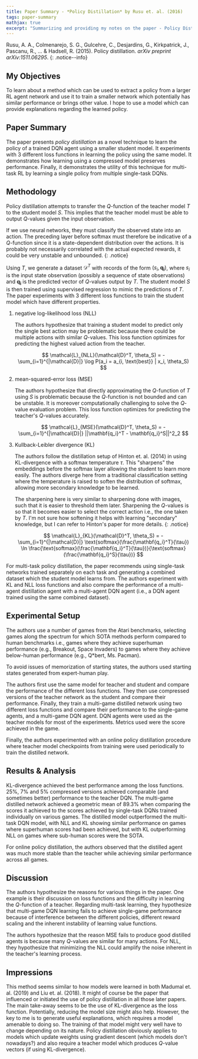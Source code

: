 ```yaml
---
title: Paper Summary - *Policy Distillation* by Rusu et. al. (2016)
tags: paper-summary
mathjax: true
excerpt: "Summarizing and providing my notes on the paper - Policy Distillation by Rusu et. al. (2016)"
---
```


Rusu, A. A., Colmenarejo, S. G., Gulcehre, C., Desjardins, G., Kirkpatrick, J., Pascanu, R., ... & Hadsell, R. (2015).
Policy distillation. *arXiv preprint arXiv:1511.06295*. [<i class="far fa-file-pdf"></i>](https://arxiv.org/pdf/1511.06295)
{: .notice--info}

## My Objectives

To learn about a method which can be used to extract a policy from a larger RL agent network and use
it to train a smaller network which potentially has similar performance or brings other value. I hope
to use a model which can provide explanations regarding the learned policy.

## Paper Summary

The paper presents *policy distillation* as a novel technique to learn the policy of a trained DQN
agent using a smaller student model. It experiments with 3 different loss functions in learning the
policy using the same model. It demonstrates how learning using a compressed model preserves performance.
Finally, it demonstrates the utility of this technique for multi-task RL by learning a single policy
from multiple single-task DQNs.

## Methodology

Policy distillation attempts to transfer the $Q$-function of the teacher model $T$ to the student
model $S$. This implies that the teacher model must be able to output $Q$-values given the input
observation.

If we use neural networks, they must classify the observed state into an action. The preceding layer
before softmax must therefore be indicative of a $Q$-function since it is a state-dependent
distribution over the actions. It is probably not necessarily correlated with the actual expected
rewards, it could be very unstable and unbounded.
{: .notice}

Using $T$, we generate a dataset $\mathcal{D}^T$ with records of the form $(s_i, \mathbf{q_i})$, where $s_i$ is the
input state observation (possibly a sequence of state observations) and $\mathbf{q_i}$ is the predicted
vector of $Q$-values output by $T$. The student model $S$ is then trained using supervised regression
to mimic the predictions of $T$. The paper experiments with 3 different loss functions to train the
student model which have different properties.

1. negative log-likelihood loss (NLL)

    The authors hypothesize that training a student model to predict only the single best action
    may be problematic because there could be multiple actions with similar $Q$-values. This loss
    function optimizes for predicting the highest valued action from the teacher.

    $$
        \mathcal{L}_{NLL}(\mathcal{D}^T, \theta_S) = -\sum_{i=1}^{|\mathcal{D}|} \log P(a_i = a_{i, \text{best}} | x_i, \theta_S)
    $$

2. mean-squared-error loss (MSE)

    The authors hypothesize that directly approximating the $Q$-function of $T$ using $S$ is problematic
    because the $Q$-function is not bounded and can be unstable. It is moreover computationally
    challenging to solve the $Q$-value evaluation problem. This loss function optimizes for predicting
    the teacher's $Q$-values accurately.

    $$
        \mathcal{L}_{MSE}(\mathcal{D}^T, \theta_S) = -\sum_{i=1}^{|\mathcal{D}|} ||\mathbf{q_i}^T - \mathbf{q_i}^S||^2_2
    $$

3. Kullback-Leibler divergence (KL)

    The authors follow the distillation setup of Hinton et. al. (2014) in using KL-divergence with
    a softmax temperature $\tau$. This "sharpens" the embeddings before the softmax layer allowing
    the student to learn more easily. The authors diverge here from a traditional classification
    setting where the temperature is raised to soften the distribution of softmax, allowing more
    secondary knowledge to be learned.

    The sharpening here is very similar to sharpening done with images, such that it is easier to
    threshold them later. Sharpening the $Q$-values is so that it becomes easier to select the correct
    action i.e., the one taken by $T$. I'm not sure how softening it helps with learning "secondary"
    knowledge, but I can refer to Hinton's paper for more details.
    {: .notice}

    $$
        \mathcal{L}_{KL}(\mathcal{D}^T, \theta_S) = -\sum_{i=1}^{|\mathcal{D}|} \text{softmax}(\frac{\mathbf{q_i}^T}{\tau}) \ln \frac{\text{softmax}(\frac{\mathbf{q_i}^T}{\tau})}{\text{softmax}(\frac{\mathbf{q_i}^S}{\tau})}
    $$

For multi-task policy distillation, the paper recommends using single-task networks trained separately
on each task and generating a combined dataset which the student model learns from. The authors
experiment with KL and NLL loss functions and also compare the performance of a multi-agent distillation
agent with a multi-agent DQN agent (i.e., a DQN agent trained using the same combined dataset).

## Experimental Setup

The authors use a number of games from the Atari benchmarks, selecting games along the spectrum for
which SOTA methods perform compared to human benchmarks i.e., games where they achieve superhuman
performance (e.g., Breakout, Space Invaders) to games where they achieve below-human performance
(e.g., Q*bert, Ms. Pacman).

To avoid issues of memorization of starting states, the authors used starting states generated from
expert-human play.

The authors first use the same model for teacher and student and compare the performance of the
different loss functions. They then use compressed versions of the teacher network as the student
and compare their performance. Finally, they train a multi-game distilled network using two different
loss functions and compare their performance to the single-game agents, and a multi-game DQN agent.
DQN agents were used as the teacher models for most of the experiments. Metrics used were the score
achieved in the game.

Finally, the authors experimented with an online policy distillation procedure where teacher model
checkpoints from training were used periodically to train the distilled network.

## Results & Analysis

KL-divergence achieved the best performance among the loss functions. 25%, 7% and 5% compressed versions
achieved comparable (and sometimes better) performance to the teacher DQN. The multi-game distilled
network achieved a geometric mean of 89.3% when comparing the scores it achieved to the scores
achieved by single-task DQNs trained individually on various games. The distilled model outperformed
the multi-task DQN model, with NLL and KL showing similar performance on games where superhuman scores
had been achieved, but with KL outperforming NLL on games where sub-human scores were the SOTA.

For online policy distillation, the authors observed that the distilled agent was much more stable
than the teacher while achieving similar performance across all games.

## Discussion

The authors hypothesize the reasons for various things in the paper. One example is their discussion
on loss functions and the difficulty in learning the $Q$-function of a teacher. Regarding multi-task
learning, they hypothesize that multi-game DQN learning fails to achieve single-game performance
because of interference between the different policies, different reward scaling and the inherent
instability of learning value functions.

The authors hypothesize that the reason MSE fails to produce good distilled agents is because many
$Q$-values are similar for many actions. For NLL, they hypothesize that minimizing the NLL could
amplify the noise inherent in the teacher's learning process.

## Impressions

This method seems similar to how models were learned in both Madumal et. al. (2019) and Liu et. al.
(2018). It might of course be the paper that influenced or initiated the use of policy distillation
in all those later papers. The main take-away seems to be the use of KL-divergence as the loss function.
Potentially, reducing the model size might also help. However, the key to me is to generate useful
explanations, which requires a model amenable to doing so. The training of that model might very well
have to change depending on its nature. Policy distillation obviously applies to models which update
weights using gradient descent (which models don't nowadays?) and also require a teacher model which
produces $Q$-value vectors (if using KL-divergence).
